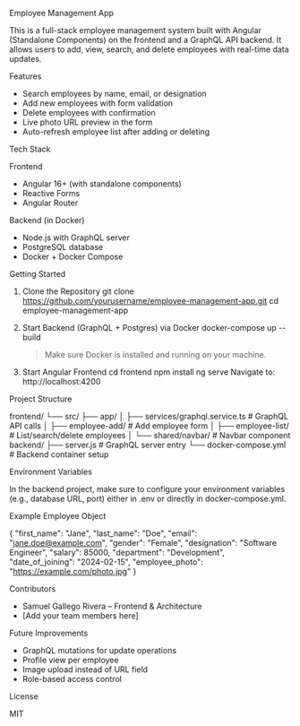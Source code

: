 Employee Management App

This is a full-stack employee management system built with Angular (Standalone Components) on the frontend and a GraphQL API backend. It allows users to add, view, search, and delete employees with real-time data updates.

Features

- Search employees by name, email, or designation
- Add new employees with form validation
- Delete employees with confirmation
- Live photo URL preview in the form
- Auto-refresh employee list after adding or deleting

Tech Stack

Frontend
- Angular 16+ (with standalone components)
- Reactive Forms
- Angular Router

Backend (in Docker)
- Node.js with GraphQL server
- PostgreSQL database
- Docker + Docker Compose

Getting Started

1. Clone the Repository
    git clone https://github.com/yourusername/employee-management-app.git
    cd employee-management-app

2. Start Backend (GraphQL + Postgres) via Docker
    docker-compose up --build
    > Make sure Docker is installed and running on your machine.

3. Start Angular Frontend
    cd frontend
    npm install
    ng serve
    Navigate to: http://localhost:4200

Project Structure

frontend/
  └── src/
      ├── app/
      │   ├── services/graphql.service.ts      # GraphQL API calls
      │   ├── employee-add/                    # Add employee form
      │   ├── employee-list/                   # List/search/delete employees
      │   └── shared/navbar/                   # Navbar component
backend/
  ├── server.js                                # GraphQL server entry
  └── docker-compose.yml                       # Backend container setup

Environment Variables

In the backend project, make sure to configure your environment variables (e.g., database URL, port) either in .env or directly in docker-compose.yml.

Example Employee Object

{
  "first_name": "Jane",
  "last_name": "Doe",
  "email": "jane.doe@example.com",
  "gender": "Female",
  "designation": "Software Engineer",
  "salary": 85000,
  "department": "Development",
  "date_of_joining": "2024-02-15",
  "employee_photo": "https://example.com/photo.jpg"
}

Contributors

- Samuel Gallego Rivera – Frontend & Architecture
- [Add your team members here]

Future Improvements

- GraphQL mutations for update operations
- Profile view per employee
- Image upload instead of URL field
- Role-based access control

License

MIT